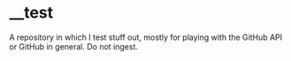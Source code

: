 # __test
A repository in which I test stuff out, mostly for playing with the GitHub API or GitHub in general.
Do not ingest.
